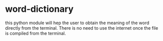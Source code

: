 # word-dictionary
this python module will hep the user to obtain the meaning of the word directly from the terminal. There is no need to use the internet once the file is compiled from the terminal.
